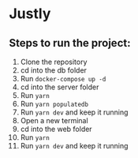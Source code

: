 # Justly

## Steps to run the project:

1. Clone the repository
2. cd into the db folder
3. Run `docker-compose up -d`
4. cd into the server folder
5. Run `yarn`
6. Run `yarn populatedb`
7. Run `yarn dev` and keep it running
8. Open a new terminal
9. cd into the web folder
10. Run `yarn`
11. Run `yarn dev` and keep it running
